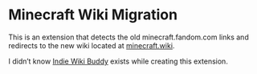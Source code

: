 # Minecraft Wiki Migration

This is an extension that detects the old minecraft.fandom.com links and redirects to the new wiki located at [minecraft.wiki](https://minecraft.wiki).

I didn’t know [Indie Wiki Buddy](https://getindie.wiki) exists while creating this extension.
